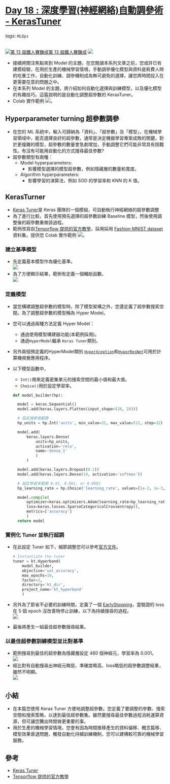 # [Day 18 : 深度學習(神經網絡)自動調參術 - KerasTuner](https://ithelp.ithome.com.tw/articles/10265801)


###### tags: `MLOps`
[![](https://d1dwq032kyr03c.cloudfront.net/images/ironman_sticker/13/ai-and-data.png?sticker "第 13 屆鐵人賽鍊成")第 13 屆鐵人賽鍊成](https://ithelp.ithome.com.tw/users/20121130/ironman/4015)
[![](https://img.shields.io/badge/iThome%E9%90%B5%E4%BA%BA%E8%B3%BD2021-%E5%A8%81%E5%88%A9%E6%96%AF-blue)](https://ithelp.ithome.com.tw/articles/10265801)


-   接續將關注焦點來到 Model 的主題，在您閱讀本系列文章之前，您或許已有建模經驗，在用於生產的機械學習情境，手動調參優化模型與資料是耗費人時的吃重工作，自動化訓練、調參機制成為無可避免的選擇，讓您將時間投入在更需要在意的問題之中。
-   在本系列 Model 的主題，將介紹如何自動化選擇與訓練模型，以及優化模型的有趣技巧。這篇說明的是自動化調整超參數的 KerasTuner。
-   Colab 實作範例 [![](https://i.imgur.com/pQnQ4tG.png)](https://colab.research.google.com/drive/1qkot7-OLWTf9F5SyaS0_6doBKCy33qM5?usp=drive_fs)。

Hyperparameter turning 超參數調參
----------------------------

-   在您的 ML 系統中，輸入可歸納為「資料」、「超參數」及「模型」，在機械學習領域中，能否選擇良好的超參數，通常是決定機器學習專案成敗的關鍵，對於更複雜的模型，超參數的數量會急劇增加，手動調整它們可能非常具有挑戰性。有沒有可能用自動化的方式搜尋最佳參數?
-   超參數類型有兩種：
    -   Model hyperparameters:
        -   影響模型選擇的模型超參數，例如隱藏層的數量和寬度。
    -   Algorithm hyperparameters:
        -   影響學習的演算法，例如 SGD 的學習率和 KNN 的 K 值。

KerasTurner
-----------

-   [Keras Tuner](https://keras.io/keras_tuner/)是 Keras 團隊的一個模組，可自動執行神經網絡的超參數調整
-   為了進行比較，首先使用預先選擇的超參數訓練 Baseline 模型，然後使用調整後的超參數重做該過程。
-   範例改寫自[Tensorflow 提供的官方教學](https://colab.research.google.com/github/tensorflow/docs/blob/master/site/en/tutorials/keras/keras_tuner.ipynb#scrollTo=sKwLOzKpFGAj)，採用採用 [Fashion MNIST dataset](https://github.com/zalandoresearch/fashion-mnist) 資料集。提供您 Colab 實作範例 [![](https://i.imgur.com/pQnQ4tG.png)](https://colab.research.google.com/drive/1qkot7-OLWTf9F5SyaS0_6doBKCy33qM5?usp=drive_fs)。

### 建立基準模型

-   先定義基本模型作為優化基準。  
    ![](https://i.imgur.com/goT31ee.png)
-   為了方便顯示結果，範例有定義一個輔助函數。  
    ![](https://i.imgur.com/j6bTCRK.png)

### 定義模型

-   當您構建調整超參數的模型時，除了模型架構之外，您還定義了超參數搜索空間。為了調整超參數的模型稱為 Hyper Model。
    
-   您可以通過兩種方法定義 Hyper Model：
    
    -   通過使用模型構建器功能(本範例採用)。
    -   通過`HyperModel`繼承 `Keras Tuner`類別。
-   另外兩個預定義的HyperModel類別 [`HyperXception`](https://keras-team.github.io/keras-tuner/documentation/hypermodels/#hyperxception-class)和[`HyperResNet`](https://keras-team.github.io/keras-tuner/documentation/hypermodels/#hyperresnet-class)可用於計算機視覺應用程序。
    
-   以下模型函數中，
    
    -   `Int()`用來定義密集單元的搜索空間的最小值和最大值。
    -   `Choice()`用於設定學習率。
    
    ```python
    def model_builder(hp):
    
      model = keras.Sequential()
      model.add(keras.layers.Flatten(input_shape=(28, 28)))
    
      # 設定搜索值範圍
      hp_units = hp.Int('units', min_value=32, max_value=512, step=32) 
    
      model.add(
          keras.layers.Dense(
              units=hp_units, 
              activation='relu', 
              name='dense_1'
              )
          )
    
      model.add(keras.layers.Dropout(0.2))
      model.add(keras.layers.Dense(10, activation='softmax'))
    
      # 設定學習率範圍 0.01, 0.001, or 0.0001
      hp_learning_rate = hp.Choice('learning_rate', values=[1e-2, 1e-3, 1e-4])
    
      model.compile(
          optimizer=keras.optimizers.Adam(learning_rate=hp_learning_rate),
          loss=keras.losses.SparseCategoricalCrossentropy(),
          metrics=['accuracy']
          )
      return model
    
    ```
    

### 實例化 Tuner 並執行超調

-   在此設定 Tuner 如下，細節調整您可以參考[官方文件](https://keras.io/api/keras_tuner/tuners/hyperband/)。
    
    ```python
    # Instantiate the tuner
    tuner = kt.Hyperband(
        model_builder,
        objective='val_accuracy',
        max_epochs=10,
        factor=3,
        directory='kt_dir',
        project_name='kt_hyperband'
        )
    
    ```
    
-   另外為了節省不必要的訓練時間，定義了一個 [EarlyStopping](https://www.tensorflow.org/api_docs/python/tf/keras/callbacks/EarlyStopping)，當驗證的 loss 在 5 個 epoch 沒改善時停止訓練，以下為持續搜尋的過程。  
    ![](https://i.imgur.com/aG1Lszn.png)
    
-   最後將產生一組最佳超參數搜尋結果。
    

### 以最佳超參數訓練模型並比對基準

-   範例搜尋到最佳的超參數為隱藏層設定 480 個神經元，學習率為 0.001。  
    ![](https://i.imgur.com/akTH70c.png)
-   經比對有自動搜尋出神經元略低、準確度略高、loss略低的超參數調整結果，雖然不明顯。  
    ![](https://i.imgur.com/rpnX9Vx.png)

小結
--

-   在本篇您使用 Keras Tuner 方便地調整超參數。您定義了要調整的參數、搜索空間和搜索策略，以達到最佳超參數集。雖然要搜尋最佳參數過程消耗運算資源，但可讓您騰出時間做更重要的事。
-   用於生產的機械學習情境，您會有因為時間推移產生的資料偏移、概念篇移、模型效果衰退問題，觸發自動化持續訓練機制，您可以建構較可靠的機械學習服務。

參考
--

-   [Keras Tuner](https://keras.io/keras_tuner/)
-   [Tensorflow 提供的官方教學](https://colab.research.google.com/github/tensorflow/docs/blob/master/site/en/tutorials/keras/keras_tuner.ipynb#scrollTo=sKwLOzKpFGAj)
